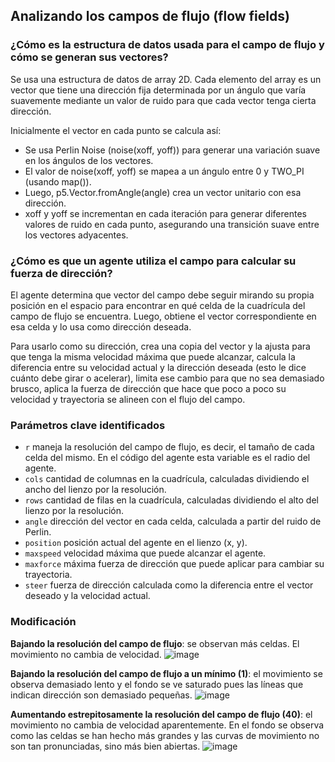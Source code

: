 ## Analizando los campos de flujo (flow fields)
### ¿Cómo es la estructura de datos usada para el campo de flujo y cómo se generan sus vectores?
Se usa una estructura de datos de array 2D. Cada elemento del array es un vector que tiene una dirección fija determinada por un ángulo que varía suavemente mediante un valor de ruido para que cada vector tenga cierta dirección.

Inicialmente el vector en cada punto se calcula así:
- Se usa Perlin Noise (noise(xoff, yoff)) para generar una variación suave en los ángulos de los vectores.
- El valor de noise(xoff, yoff) se mapea a un ángulo entre 0 y TWO_PI (usando map()).
- Luego, p5.Vector.fromAngle(angle) crea un vector unitario con esa dirección.
- xoff y yoff se incrementan en cada iteración para generar diferentes valores de ruido en cada punto, asegurando una transición suave entre los vectores adyacentes.
### ¿Cómo es que un agente utiliza el campo para calcular su fuerza de dirección?
El agente determina que vector del campo debe seguir mirando su propia posición en el espacio para encontrar en qué celda de la cuadrícula del campo de flujo se encuentra. Luego, obtiene el vector correspondiente en esa celda y lo usa como dirección deseada.

Para usarlo como su dirección, crea una copia del vector y la ajusta para que tenga la misma velocidad máxima que puede alcanzar, calcula la diferencia entre su velocidad actual y la dirección deseada (esto le dice cuánto debe girar o acelerar), limita ese cambio para que no sea demasiado brusco, aplica la fuerza de dirección que hace que poco a poco su velocidad y trayectoria se alineen con el flujo del campo.
### Parámetros clave identificados
- `r` maneja la resolución del campo de flujo, es decir, el tamaño de cada celda del mismo. En el código del agente esta variable es el radio del agente.
- `cols` cantidad de columnas en la cuadrícula, calculadas dividiendo el ancho del lienzo por la resolución.
- `rows` cantidad de filas en la cuadrícula, calculadas dividiendo el alto del lienzo por la resolución.
- `angle` dirección del vector en cada celda, calculada a partir del ruido de Perlin.
- `position` posición actual del agente en el lienzo (x, y).
- `maxspeed` velocidad máxima que puede alcanzar el agente.
- `maxforce` máxima fuerza de dirección que puede aplicar para cambiar su trayectoria.
- `steer` fuerza de dirección calculada como la diferencia entre el vector deseado y la velocidad actual.
### Modificación
**Bajando la resolución del campo de flujo**: se observan más celdas. El movimiento no cambia de velocidad.
![image](https://github.com/user-attachments/assets/a4343261-de86-4cca-a01a-78e28a129a1a)

**Bajando la resolución del campo de flujo a un mínimo (1)**: el movimiento se observa demasiado lento y el fondo se ve saturado pues las líneas que indican dirección son demasiado pequeñas.
![image](https://github.com/user-attachments/assets/c6e4a9b2-5cbc-40bf-a708-5d18f6fc63a0)

**Aumentando estrepitosamente la resolución del campo de flujo (40)**: el movimiento no cambia de velocidad aparentemente. En el fondo se observa como las celdas se han hecho más grandes y las curvas de movimiento no son tan pronunciadas, sino más bien abiertas.
![image](https://github.com/user-attachments/assets/0a6b0c12-bb82-4d72-8c15-b6807d19d5cd)
